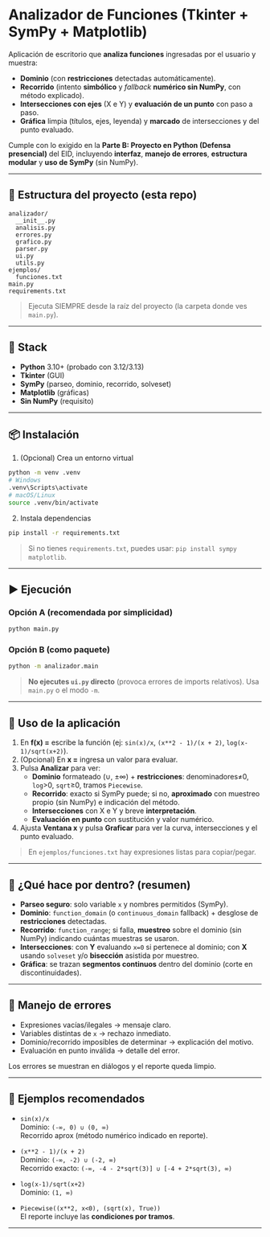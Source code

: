 # Analizador de Funciones (Tkinter + SymPy + Matplotlib)

Aplicación de escritorio que **analiza funciones** ingresadas por el usuario y muestra:

- **Dominio** (con **restricciones** detectadas automáticamente).
- **Recorrido** (intento **simbólico** y *fallback* **numérico sin NumPy**, con método explicado).
- **Intersecciones con ejes** (X e Y) y **evaluación de un punto** con paso a paso.
- **Gráfica** limpia (títulos, ejes, leyenda) y **marcado** de intersecciones y del punto evaluado.

Cumple con lo exigido en la **Parte B: Proyecto en Python (Defensa presencial)** del EID, incluyendo **interfaz**, **manejo de errores**, **estructura modular** y **uso de SymPy** (sin NumPy).

---

## 📁 Estructura del proyecto (esta repo)

```
analizador/
  __init__.py
  analisis.py
  errores.py
  grafico.py
  parser.py
  ui.py
  utils.py
ejemplos/
  funciones.txt
main.py
requirements.txt
```

> Ejecuta SIEMPRE desde la raíz del proyecto (la carpeta donde ves `main.py`).

---

## 🧩 Stack

- **Python** 3.10+ (probado con 3.12/3.13)
- **Tkinter** (GUI)
- **SymPy** (parseo, dominio, recorrido, solveset)
- **Matplotlib** (gráficas)
- **Sin NumPy** (requisito)

---

## 📦 Instalación

1) (Opcional) Crea un entorno virtual
```bash
python -m venv .venv
# Windows
.venv\Scripts\activate
# macOS/Linux
source .venv/bin/activate
```

2) Instala dependencias
```bash
pip install -r requirements.txt
```
> Si no tienes `requirements.txt`, puedes usar: `pip install sympy matplotlib`.

---

## ▶️ Ejecución

### Opción A (recomendada por simplicidad)
```bash
python main.py
```

### Opción B (como paquete)
```bash
python -m analizador.main
```

> **No ejecutes `ui.py` directo** (provoca errores de imports relativos). Usa `main.py` o el modo `-m`.

---

## 🧭 Uso de la aplicación

1. En **f(x) =** escribe la función (ej: `sin(x)/x`, `(x**2 - 1)/(x + 2)`, `log(x-1)/sqrt(x+2)`).  
2. (Opcional) En **x =** ingresa un valor para evaluar.  
3. Pulsa **Analizar** para ver:
   - **Dominio** formateado (∪, ±∞) + **restricciones**: denominadores≠0, `log`>0, `sqrt`≥0, tramos `Piecewise`.
   - **Recorrido**: exacto si SymPy puede; si no, **aproximado** con muestreo propio (sin NumPy) e indicación del método.
   - **Intersecciones** con X e Y y breve **interpretación**.
   - **Evaluación en punto** con sustitución y valor numérico.
4. Ajusta **Ventana x** y pulsa **Graficar** para ver la curva, intersecciones y el punto evaluado.

> En `ejemplos/funciones.txt` hay expresiones listas para copiar/pegar.

---

## 🧠 ¿Qué hace por dentro? (resumen)

- **Parseo seguro**: solo variable `x` y nombres permitidos (SymPy).  
- **Dominio**: `function_domain` (o `continuous_domain` fallback) + desglose de **restricciones** detectadas.  
- **Recorrido**: `function_range`; si falla, **muestreo** sobre el dominio (sin NumPy) indicando cuántas muestras se usaron.  
- **Intersecciones**: con **Y** evaluando `x=0` si pertenece al dominio; con **X** usando `solveset` y/o **bisección** asistida por muestreo.  
- **Gráfica**: se trazan **segmentos continuos** dentro del dominio (corte en discontinuidades).

---

## 🧯 Manejo de errores

- Expresiones vacías/ilegales → mensaje claro.
- Variables distintas de `x` → rechazo inmediato.
- Dominio/recorrido imposibles de determinar → explicación del motivo.
- Evaluación en punto inválida → detalle del error.

Los errores se muestran en diálogos y el reporte queda limpio.

---

## 🧪 Ejemplos recomendados

- `sin(x)/x`  
  Dominio: `(-∞, 0) ∪ (0, ∞)`  
  Recorrido aprox (método numérico indicado en reporte).

- `(x**2 - 1)/(x + 2)`  
  Dominio: `(-∞, -2) ∪ (-2, ∞)`  
  Recorrido exacto: `(-∞, -4 - 2*sqrt(3)] ∪ [-4 + 2*sqrt(3), ∞)`

- `log(x-1)/sqrt(x+2)`  
  Dominio: `(1, ∞)`

- `Piecewise((x**2, x<0), (sqrt(x), True))`  
  El reporte incluye las **condiciones por tramos**.

---
